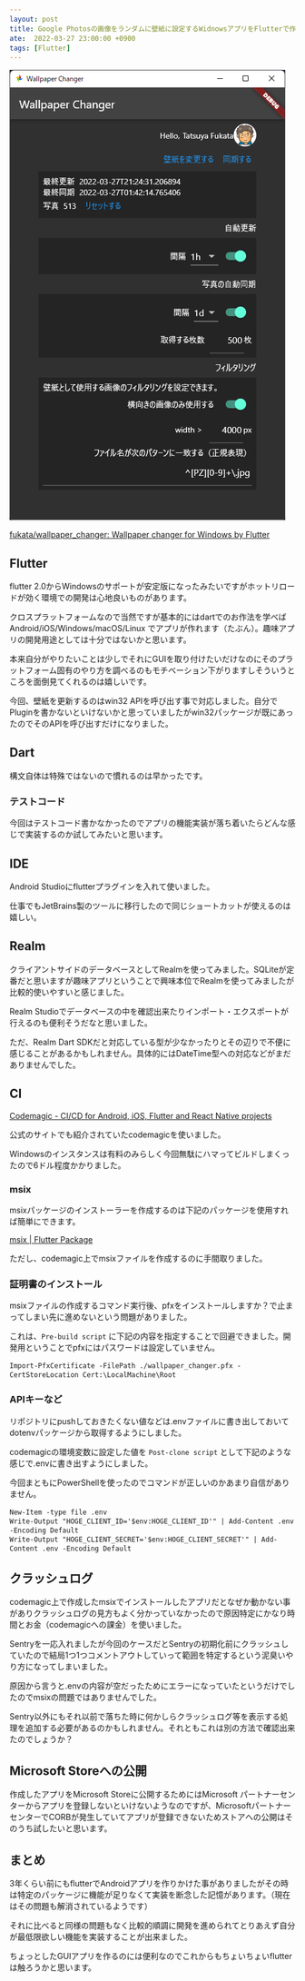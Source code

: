 ```yaml
---
layout: post
title: Google Photosの画像をランダムに壁紙に設定するWidnowsアプリをFlutterで作った
ate:  2022-03-27 23:00:00 +0900
tags: [Flutter]
---
```


![スクリーンショット](/assets/posts/2022/dbdb59f85f2124671cfb9467ff270f5f.png)

[fukata/wallpaper_changer: Wallpaper changer for Windows by Flutter](https://github.com/fukata/wallpaper_changer)

## Flutter

flutter 2.0からWindowsのサポートが安定版になったみたいですがホットリロードが効く環境での開発は心地良いものがあります。

クロスプラットフォームなので当然ですが基本的にはdartでのお作法を学べば Android/iOS/Windows/macOS/Linux でアプリが作れます（たぶん）。趣味アプリの開発用途としては十分ではないかと思います。

本来自分がやりたいことは少しでそれにGUIを取り付けたいだけなのにそのプラットフォーム固有のやり方を調べるのもモチベーション下がりますしそういうところを面倒見てくれるのは嬉しいです。

今回、壁紙を更新するのはwin32 APIを呼び出す事で対応しました。自分でPluginを書かないといけないかと思っていましたがwin32パッケージが既にあったのでそのAPIを呼び出すだけになりました。

## Dart

構文自体は特殊ではないので慣れるのは早かったです。

### テストコード

今回はテストコード書かなかったのでアプリの機能実装が落ち着いたらどんな感じで実装するのか試してみたいと思います。

## IDE

Android Studioにflutterプラグインを入れて使いました。

仕事でもJetBrains製のツールに移行したので同じショートカットが使えるのは嬉しい。

## Realm

クライアントサイドのデータベースとしてRealmを使ってみました。SQLiteが定番だと思いますが趣味アプリということで興味本位でRealmを使ってみましたが比較的使いやすいと感じました。

Realm Studioでデータベースの中を確認出来たりインポート・エクスポートが行えるのも便利そうだなと思いました。

ただ、Realm Dart SDKだと対応している型が少なかったりとその辺りで不便に感じることがあるかもしれません。具体的にはDateTime型への対応などがまだありませんでした。

## CI

[Codemagic - CI/CD for Android, iOS, Flutter and React Native projects](https://codemagic.io/)

公式のサイトでも紹介されていたcodemagicを使いました。

Windowsのインスタンスは有料のみらしく今回無駄にハマってビルドしまくったので6ドル程度かかりました。

### msix

msixパッケージのインストーラーを作成するのは下記のパッケージを使用すれば簡単にできます。

[msix \| Flutter Package](https://pub.dev/packages/msix)

ただし、codemagic上でmsixファイルを作成するのに手間取りました。

### 証明書のインストール

msixファイルの作成するコマンド実行後、pfxをインストールしますか？で止まってしまい先に進めないという問題がありました。

これは、`Pre-build script` に下記の内容を指定することで回避できました。開発用ということでpfxにはパスワードは設定していません。

```
Import-PfxCertificate -FilePath ./wallpaper_changer.pfx -CertStoreLocation Cert:\LocalMachine\Root
```

### APIキーなど

リポジトリにpushしておきたくない値などは.envファイルに書き出しておいてdotenvパッケージから取得するようにしました。

codemagicの環境変数に設定した値を `Post-clone script` として下記のような感じで.envに書き出すようにしました。

今回まともにPowerShellを使ったのでコマンドが正しいのかあまり自信がありません。 

```
New-Item -type file .env
Write-Output "HOGE_CLIENT_ID='$env:HOGE_CLIENT_ID'" | Add-Content .env -Encoding Default
Write-Output "HOGE_CLIENT_SECRET='$env:HOGE_CLIENT_SECRET'" | Add-Content .env -Encoding Default
```

## クラッシュログ

codemagic上で作成したmsixでインストールしたアプリだとなぜか動かない事がありクラッシュログの見方もよく分かっていなかったので原因特定にかなり時間とお金（codemagicへの課金）を使いました。

Sentryを一応入れましたが今回のケースだとSentryの初期化前にクラッシュしていたので結局1つ1つコメントアウトしていって範囲を特定するという泥臭いやり方になってしまいました。

原因から言うと.envの内容が空だったためにエラーになっていたというだけでしたのでmsixの問題ではありませんでした。

Sentry以外にもそれ以前で落ちた時に何かしらクラッシュログ等を表示する処理を追加する必要があるのかもしれません。それともこれは別の方法で確認出来たのでしょうか？

## Microsoft Storeへの公開 

作成したアプリをMicrosoft Storeに公開するためにはMicrosoft パートナーセンターからアプリを登録しないといけないようなのですが、MicrosoftパートナーセンターでCORBが発生していてアプリが登録できないためストアへの公開はそのうち試したいと思います。

## まとめ

3年くらい前にもflutterでAndroidアプリを作りかけた事がありましたがその時は特定のパッケージに機能が足りなくて実装を断念した記憶があります。（現在はその問題も解消されているようです）

それに比べると同様の問題もなく比較的順調に開発を進められてとりあえず自分が最低限欲しい機能を実装することが出来ました。

ちょっとしたGUIアプリを作るのには便利なのでこれからもちょいちょいflutterは触ろうかと思います。
